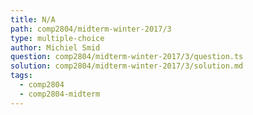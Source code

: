 ```yaml
---
title: N/A
path: comp2804/midterm-winter-2017/3
type: multiple-choice
author: Michiel Smid
question: comp2804/midterm-winter-2017/3/question.ts
solution: comp2804/midterm-winter-2017/3/solution.md
tags:
  - comp2804
  - comp2804-midterm
---
```

